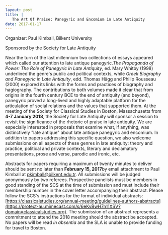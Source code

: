 ```yaml
---
layout: post
title: |
   The Art 0f Praise: Panegyric and Encomium in Late Antiquity
date: 2017-01-17
---
```


<div>



Organizer: Paul Kimball, Bilkent
University

Sponsored by the Society for Late
Antiquity

Near the turn of the last millennium two
collections of essays appeared which called our attention to late
antique panegyric.*The Propaganda of Power: The Role of Panegyric in
Late Antiquity*, ed. Mary Whitby (1998) underlined the genre's public
and political contexts, while *Greek Biography and Panegyric in Late
Antiquity*, edd. Thomas Hägg and Philip Rousseau (2000) explored its
links with the forms and practices of biography and hagiography. The
contributions to both volumes made it clear that from origins in the
fourth century BCE to the end of antiquity (and beyond), panegyric
proved a long-lived and highly adaptable platform for the articulation
of social relations and the values that supported them. At the meeting
of the Society for Classical Studies in Boston, Massachusetts from **4-7
January 2018**, the Society for Late Antiquity will sponsor a session to
revisit the significance of the rhetoric of praise in late antiquity. We
are especially interested in proposals that examine what, if anything,
was distinctively "late antique" about late antique panegyric and
encomium. In addition to papers addressing this specific question, we
also welcome submissions on all aspects of these genres in late
antiquity: theory and practice, political and private contexts, literary
and declamatory presentations, prose and verse, parodic and ironic,
etc.

Abstracts for papers requiring a maximum of twenty
minutes to deliver should be sent no later than **February 15, 2017**by
email attachment to Paul Kimball at
[pkimball@bilkent.edu.tr](mailto:pkimball@bilkent.edu.tr).
All submissions will be judged anonymously by two referees. Prospective
panelists must be members in good standing of the SCS at the time of
submission and must include their membership number in the cover letter
accompanying their abstract. Please follow the SCS's instructions for
the format of individual abstracts:
[https://classicalstudies.org/annual-meeting/guidelines-authors-abstracts](https://protect-au.mimecast.com/s/6eKvBwH7n11XSV?domain=classicalstudies.org).
The submission of an abstract represents a commitment to attend the 2018
meeting should the abstract be accepted. No papers will be read *in
absentia* and the SLA is unable to provide funding for travel to
Boston.



</div>
